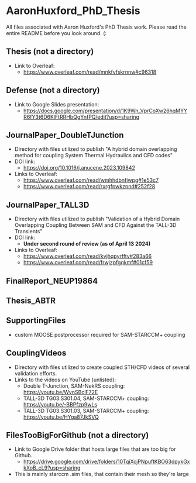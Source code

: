 # AaronHuxford_PhD_Thesis
All files associated with Aaron Huxford's PhD Thesis work. Please read the entire README before you look around. (:

## Thesis (not a directory)
- Link to Overleaf:
  - https://www.overleaf.com/read/mnkfvfskrnnw#c96318

## Defense (not a directory)
- Link to Google Slides presentation:
  - https://docs.google.com/presentation/d/1K9Wn_VprCoXw26hqMYYR6fY3t6D6KlFtRRHbQgYnfPQ/edit?usp=sharing

## JournalPaper_DoubleTJunction
- Directory with files utilized to publish "A hybrid domain overlapping method for coupling System Thermal Hydraulics and CFD codes"
- DOI link:
  - https://doi.org/10.1016/j.anucene.2023.109842
- Links to Overleaf:
  - https://www.overleaf.com/read/wmhhdbnfjwpg#1e53c7
  - https://www.overleaf.com/read/rxrgfpwkzpnd#252f28

## JournalPaper_TALL3D
- Directory with files utilized to publish "Validation of a Hybrid Domain Overlapping Coupling Between SAM and CFD Against the TALL-3D Transients"
- DOI link:
  - **Under second round of review (as of April 13 2024)**
- Links to Overleaf:
  - https://www.overleaf.com/read/kvjhqpyrfftv#283a66
  - https://www.overleaf.com/read/frwjzpfgqkmf#01cf59

## FinalReport_NEUP19864

## Thesis_ABTR

## SupportingFiles
- custom MOOSE postprocessor required for SAM-STARCCM+ coupling

## CouplingVideos
- Directory with files utilized to create coupled STH/CFD videos of several validation efforts.
- Links to the videos on YouTube (unlisted):
  - Double T-Junction, SAM-NekRS coupling: https://youtu.be/WynSBclF72E
  - TALL-3D TG03.S301.04, SAM-STARCCM+ coupling: https://youtu.be/-BBPfzp9wLs
  - TALL-3D TG03.S301.03, SAM-STARCCM+ coupling: https://youtu.be/HYga87JkSVQ


## FilesTooBigForGithub (not a directory)
- Link to Google Drive folder that hosts large files that are too big for Github.
  - https://drive.google.com/drive/folders/10TqiXcjPNpuftKBO63dpykGxkXoB_cL9?usp=sharing
- This is mainly starccm .sim files, that contain their mesh so they're large
